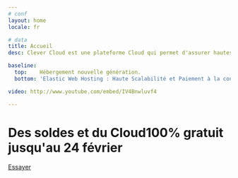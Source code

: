 ```yaml
---
# conf
layout: home
locale: fr

# data
title: Accueil
desc: Clever Cloud est une plateforme Cloud qui permet d'assurer hautes performances et simplicité pour votre hébergement web.

baseline:
  top:    Hébergement nouvelle génération.
  bottom: 'Elastic Web Hosting : Haute Scalabilité et Paiement à la consommation'

video: http://www.youtube.com/embed/IV4Bnwluvf4

---
```

<h1 class="cc-home__jumbo__title">Des soldes et du Cloud<span class="cc-home__jumbo__sub">100% gratuit jusqu'au 24 février</span></h1>
<div class="call-for-action">
   <a class="btn btn-primary btn-large cc-home__jumbo__btn" href="https://console.clever-cloud.com/auth/signup">Essayer</a>
</div>
